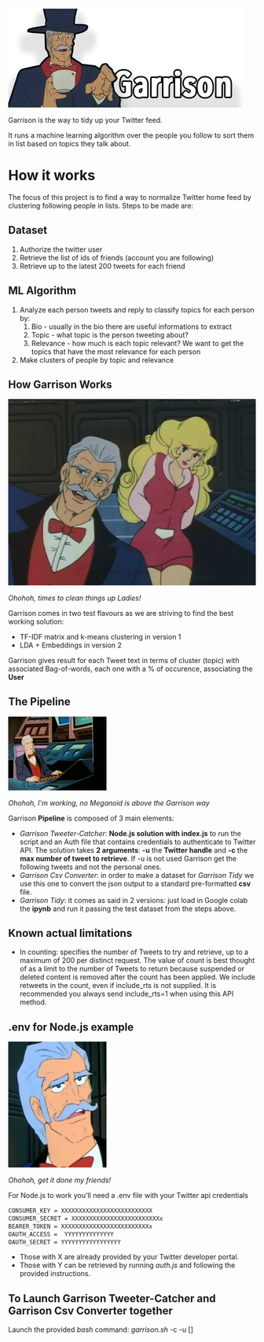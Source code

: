 ![logo](.github/images/logo.png)

Garrison is the way to tidy up your Twitter feed.

It runs a machine learning algorithm over the people you follow to sort them in list based on topics they talk about.

# How it works
The focus of this project is to find a way to normalize Twitter home feed by clustering following people in lists. Steps to be made are:

## Dataset
1. Authorize the twitter user
2. Retrieve the list of ids of friends (account you are following)
3. Retrieve up to the latest 200 tweets for each friend

## ML Algorithm
1. Analyze each person tweets and reply to classify topics for each person by:
    1. Bio - usually in the bio there are useful informations to extract
    2. Topic - what topic is the person tweeting about?
    3. Relevance - how much is each topic relevant? We want to get the topics that have the most relevance for each person
3. Make clusters of people by topic and relevance

## How Garrison Works
![works](.github/images/garrison_works.jpg)

*Ohohoh, times to clean things up Ladies!*

Garrison comes in two test flavours as we are striving to find the best working solution: 
- TF-IDF matrix and k-means clustering in version 1
- LDA + Embeddings in version 2

Garrison gives result for each Tweet text in terms of cluster (topic) with associated Bag-of-words, each one with a % of occurence, associating the **User**

## The Pipeline
![works](.github/images/garrison_pipeline.jpg)

*Ohohoh, I'm working, no Meganoid is above the Garrison way*

Garrison **Pipeline** is composed of 3 main elements:
- *Garrison Tweeter-Catcher*: **Node.js solution with index.js** to run the script and an Auth file that contains credentials to authenticate to Twitter API.
  The solution takes **2 arguments**: **-u** the **Twitter handle** and **-c** the **max number of tweet to retrieve**. If -u is not used Garrison get the following tweets and not the personal ones.
- *Garrison Csv Converter*: in order to make a dataset for *Garrison Tidy* we use this one to convert the json output to a standard pre-formatted **csv** file.
- *Garrison Tidy*: it comes as said in 2 versions: just load in Google colab the **ipynb** and run it passing the test dataset from the steps above.

## Known actual limitations

- In counting: specifies the number of Tweets to try and retrieve, up to a maximum of 200 per distinct request. The value of count is best thought of as a limit to the number of Tweets to return because suspended or deleted content is removed after the count has been applied. We include retweets in the count, even if include_rts is not supplied. It is recommended you always send include_rts=1 when using this API method.

## .env for Node.js example
![works](.github/images/garrison_env.jpg)

*Ohohoh, get it done my friends!*

For Node.js to work you'll need a .env file with your Twitter api credentials

```
CONSUMER_KEY = XXXXXXXXXXXXXXXXXXXXXXXXXX
CONSUMER_SECRET = XXXXXXXXXXXXXXXXXXXXXXXXXx
BEARER_TOKEN = XXXXXXXXXXXXXXXXXXXXXXXXXx
OAUTH_ACCESS =  YYYYYYYYYYYYYY
OAUTH_SECRET = YYYYYYYYYYYYYYYYY
```
- Those with X are already provided by your Twitter developer portal.
- Those with Y can be retrieved by running *auth.js* and following the provided instructions.

## To Launch Garrison Tweeter-Catcher and Garrison Csv Converter together

Launch the provided *bash* command: *garrison.sh* -c <count> -u [<user>]

